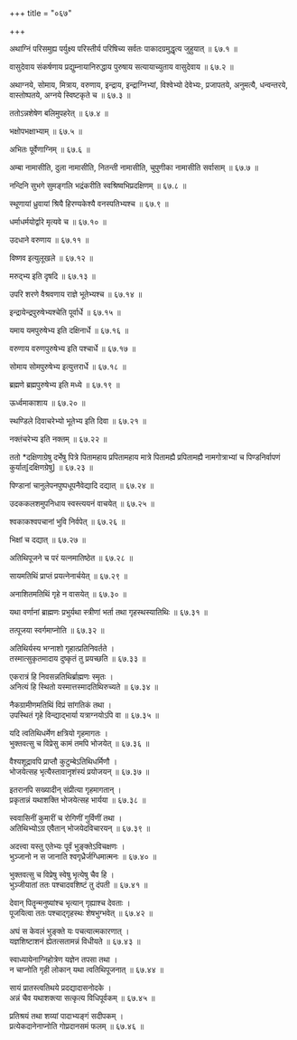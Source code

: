 +++
title = "०६७"

+++

अथाग्निं परिसमुह्य पर्युक्ष्य परिस्तीर्य परिषिच्य सर्वतः पाकादग्रमुद्धृत्य जुहुयात् ॥ ६७.१ ॥

वासुदेवाय संकर्षणाय प्रद्युम्नायानिरुद्धाय पुरुषाय सत्यायाच्युताय वासुदेवाय ॥ ६७.२ ॥

अथाग्नये, सोमाय, मित्राय, वरुणाय, इन्द्राय, इन्द्राग्निभ्यां, विश्वेभ्यो देवेभ्यः, प्रजापतये, अनुमत्यै, धन्वन्तरये, वास्तोष्पतये, अग्नये स्विष्टकृते च ॥ ६७.३ ॥

ततोऽन्नशेषेण बलिमुपहरेत् ॥ ६७.४ ॥

भक्षोपभक्षाभ्याम् ॥ ६७.५ ॥

अभितः पूर्वेणाग्निम् ॥ ६७.६ ॥

अम्बा नामासीति, दुला नामासीति, नितन्ती नामासीति, चुपुणीका नामासीति सर्वासाम् ॥ ६७.७ ॥

नन्दिनि सुभगे सुमङ्गलि भद्रंकरीति स्वश्रिष्वभिप्रदक्षिणम् ॥ ६७.८ ॥

स्थूणायां ध्रुवायां श्रियै हिरण्यकेश्यै वनस्पतिभ्यश्च ॥ ६७.९ ॥

धर्माधर्मयोर्द्वारे मृत्यवे च ॥ ६७.१० ॥

उदधाने वरुणाय ॥ ६७.११ ॥

विष्णव इत्युलूखले ॥ ६७.१२ ॥

मरुद्भ्य इति दृषदि ॥ ६७.१३ ॥

उपरि शरणे वैश्रवणाय राज्ञे भूतेभ्यश्च ॥ ६७.१४ ॥

इन्द्रायेन्द्रपुरुषेभ्यश्चेति पूर्वार्धे ॥ ६७.१५ ॥

यमाय यमपुरुषेभ्य इति दक्षिनार्धे ॥ ६७.१६ ॥

वरुणाय वरुणपुरुषेभ्य इति पश्चार्धे ॥ ६७.१७ ॥

सोमाय सोमपुरुषेभ्य इत्युत्तरार्धे ॥ ६७.१८ ॥

ब्रह्मणे ब्रह्मपुरुषेभ्य इति मध्ये ॥ ६७.१९ ॥

ऊर्ध्वमाकाशाय ॥ ६७.२० ॥

स्थण्डिले दिवाचरेभ्यो भूतेभ्य इति दिवा ॥ ६७.२१ ॥

नक्तंचरेभ्य इति नक्तम् ॥ ६७.२२ ॥

ततो *दक्षिणाग्रेषु दर्भेषु पित्रे पितामहाय प्रपितामहाय मात्रे पितामह्यै प्रपितामह्यै नामगोत्राभ्यां च पिण्डनिर्वापणं कुर्यात्[दक्षिणग्रेषु] ॥ ६७.२३ ॥

पिण्डानां चानुलेपनपुष्पधूपनैवेद्यादि दद्यात् ॥ ६७.२४ ॥

उदककलशमुपनिधाय स्वस्त्ययनं वाचयेत् ॥ ६७.२५ ॥

श्वकाकश्वपचानां भुवि निर्वपेत् ॥ ६७.२६ ॥

भिक्षां च दद्यात् ॥ ६७.२७ ॥

अतिथिपूजने च परं यत्नमातिष्ठेत ॥ ६७.२८ ॥

सायमतिथिं प्राप्तं प्रयत्नेनार्चयेत् ॥ ६७.२९ ॥

अनाशितमतिथिं गृहे न वासयेत् ॥ ६७.३० ॥

यथा वर्णानां ब्राह्मणः प्रभुर्यथा स्त्रीणां भर्ता तथा गृहस्थस्यातिथिः ॥ ६७.३१ ॥

तत्पूजया स्वर्गमाप्नोति ॥ ६७.३२ ॥

अतिथिर्यस्य भग्नाशो गृहात्प्रतिनिवर्तते  ।  
तस्मात्सुकृतमादाय दुष्कृतं तु प्रयच्छति  ॥ ६७.३३ ॥

एकरात्रं हि निवसन्नतिथिर्ब्राह्मणः स्मृतः  ।  
अनित्यं हि स्थितो यस्मात्तस्मादतिथिरुच्यते  ॥ ६७.३४ ॥

नैकग्रामीणमतिथिं विप्रं सांगतिकं तथा  ।  
उपस्थितं गृहे विन्द्याद्भार्या यत्राग्नयोऽपि वा  ॥ ६७.३५ ॥

यदि त्वतिथिधर्मेण क्षत्रियो गृहमागतः  ।  
भुक्तवत्सु च विप्रेसु कामं तमपि भोजयेत् ॥ ६७.३६ ॥

वैश्यशूद्रावपि प्राप्तौ कुटुम्बेऽतिथिधर्मिणौ  ।  
भोजयेत्सह भृत्यैस्तावानृशंस्यं प्रयोजयन्  ॥ ६७.३७ ॥

इतरानपि सख्यादीन् संप्रीत्या गृहमागतान्  ।  
प्रकृतान्नं यथाशक्ति भोजयेत्सह भार्यया  ॥ ६७.३८ ॥

स्ववासिनीं कुमारीं च रोगिणीं गुर्विणीं तथा  ।  
अतिथिभ्योऽग्र एवैतान् भोजयेदविचारयन्  ॥ ६७.३९ ॥

अदत्त्वा यस्तु एतेभ्यः पूर्वं भुङ्क्तेऽविचक्षणः  ।  
भुञ्जानो न स जानाति श्वगृध्रैर्जग्धिमात्मनः  ॥ ६७.४० ॥

भुक्तवत्सु च विप्रेषु स्वेषु भृत्येषु चैव हि  ।  
भुञ्जीयातां ततः पश्चादवशिष्टं तु दंपती  ॥ ६७.४१ ॥

देवान् पितॄन्मनुष्यांश्च भृत्यान् गृह्याश्च देवताः  ।  
पूजयित्वा ततः पश्चाद्गृहस्थः शेषभुग्भवेत् ॥ ६७.४२ ॥

अघं स केवलं भुङ्क्ते यः पचत्यात्मकारणात् ।  
यज्ञशिष्टाशनं ह्येतत्सतामन्नं विधीयते  ॥ ६७.४३ ॥

स्वाध्यायेनाग्निहोत्रेण यज्ञेन तपसा तथा  ।  
न चाप्नोति गृही लोकान् यथा त्वतिथिपूजनात् ॥ ६७.४४ ॥

सायं प्रातस्त्वतिथये प्रदद्यादासनोदके  ।  
अन्नं चैव यथाशक्त्या सत्कृत्य विधिपूर्वकम्  ॥ ६७.४५ ॥

प्रतिश्रयं तथा शय्यां पादाभ्यङ्गं सदीपकम्  ।  
प्रत्येकदानेनाप्नोति गोप्रदानसमं फलम्  ॥ ६७.४६ ॥


